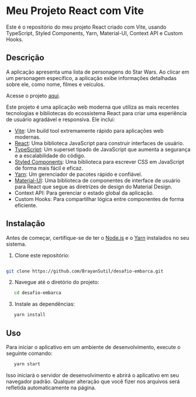 # Meu Projeto React com Vite

Este é o repositório do meu projeto React criado com Vite, usando TypeScript, Styled Components, Yarn, Material-UI, Context API e Custom Hooks.

## Descrição
A aplicação apresenta uma lista de personagens do Star Wars. Ao clicar em um personagem específico, a aplicação exibe informações detalhadas sobre ele, como nome, filmes e veículos.

Acesse o projeto [aqui](https://desafio-embarca.vercel.app/).

Este projeto é uma aplicação web moderna que utiliza as mais recentes tecnologias e bibliotecas do ecossistema React para criar uma experiência de usuário agradável e responsiva. Ele inclui:

- [Vite](https://vitejs.dev/): Um build tool extremamente rápido para aplicações web modernas.
- [React](https://reactjs.org/): Uma biblioteca JavaScript para construir interfaces de usuário.
- [TypeScript](https://www.typescriptlang.org/): Um superset tipado de JavaScript que aumenta a segurança e a escalabilidade do código.
- [Styled Components](https://styled-components.com/): Uma biblioteca para escrever CSS em JavaScript de forma mais fácil e eficaz.
- [Yarn](https://yarnpkg.com/): Um gerenciador de pacotes rápido e confiável.
- [Material-UI](https://mui.com/): Uma biblioteca de componentes de interface de usuário para React que segue as diretrizes de design do Material Design.
- Context API: Para gerenciar o estado global da aplicação.
- Custom Hooks: Para compartilhar lógica entre componentes de forma eficiente.

## Instalação

Antes de começar, certifique-se de ter o [Node.js](https://nodejs.org/) e o [Yarn](https://yarnpkg.com/) instalados no seu sistema.

1. Clone este repositório:

```bash

git clone https://github.com/BrayanSutil/desafio-embarca.git

```

2. Navegue até o diretório do projeto:
```bash
   cd desafio-embarca
```

3. Instale as dependências:
```bash
   yarn install
```

## Uso
Para iniciar o aplicativo em um ambiente de desenvolvimento, execute o seguinte comando:
```bash
   yarn start
```
Isso iniciará o servidor de desenvolvimento e abrirá o aplicativo em seu navegador padrão. Qualquer alteração que você fizer nos arquivos será refletida automaticamente na página.